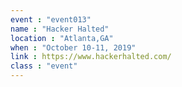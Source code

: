 ```yaml
---
event : "event013"
name : "Hacker Halted"
location : "Atlanta,GA"
when : "October 10-11, 2019"
link : https://www.hackerhalted.com/
class : "event"
---
```

